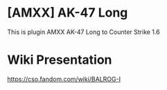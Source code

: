# [AMXX] AK-47 Long
This is plugin AMXX AK-47 Long to Counter Strike 1.6
# Wiki Presentation
https://cso.fandom.com/wiki/BALROG-I
